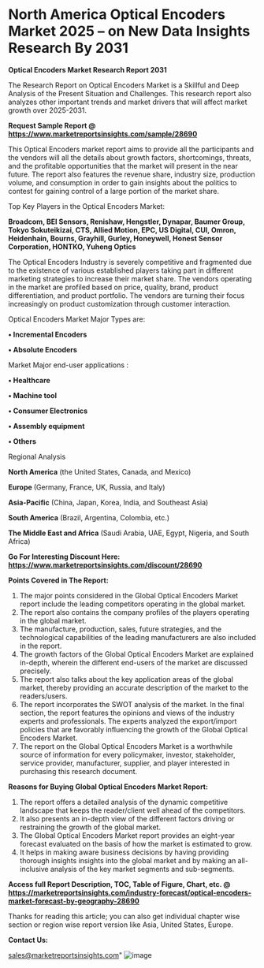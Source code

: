 # North America Optical Encoders Market 2025 – on New Data Insights Research By 2031

<strong>Optical Encoders Market Research Report 2031</strong>

The Research Report on Optical Encoders Market is a Skillful and Deep Analysis of the Present Situation and Challenges. This research report also analyzes other important trends and market drivers that will affect market growth over 2025-2031.

<strong>Request Sample Report @ <a href=https://www.marketreportsinsights.com/sample/28690>https://www.marketreportsinsights.com/sample/28690</a></strong>

This Optical Encoders market report aims to provide all the participants and the vendors will all the details about growth factors, shortcomings, threats, and the profitable opportunities that the market will present in the near future. The report also features the revenue share, industry size, production volume, and consumption in order to gain insights about the politics to contest for gaining control of a large portion of the market share.

Top Key Players in the Optical Encoders Market:

<strong>Broadcom, BEI Sensors, Renishaw, Hengstler, Dynapar, Baumer Group, Tokyo Sokuteikizai, CTS, Allied Motion, EPC, US Digital, CUI, Omron, Heidenhain, Bourns, Grayhill, Gurley, Honeywell, Honest Sensor Corporation, HONTKO, Yuheng Optics</strong>

The Optical Encoders Industry is severely competitive and fragmented due to the existence of various established players taking part in different marketing strategies to increase their market share. The vendors operating in the market are profiled based on price, quality, brand, product differentiation, and product portfolio. The vendors are turning their focus increasingly on product customization through customer interaction.

Optical Encoders Market Major Types are:

<strong>• Incremental Encoders

• Absolute Encoders</strong>

Market Major end-user applications :

<strong>• Healthcare

• Machine tool

• Consumer Electronics

• Assembly equipment

• Others</strong>

Regional Analysis

</u><strong><b>North America</b></strong> (the United States, Canada, and Mexico)

<strong><b>Europe </b></strong>(Germany, France, UK, Russia, and Italy)

<strong><b>Asia-Pacific</b></strong> (China, Japan, Korea, India, and Southeast Asia)

<strong><b>South America</b></strong> (Brazil, Argentina, Colombia, etc.)

<strong><b>The Middle East and Africa</b></strong> (Saudi Arabia, UAE, Egypt, Nigeria, and South Africa)

<strong>Go For Interesting Discount Here: <a href=https://www.marketreportsinsights.com/discount/28690>https://www.marketreportsinsights.com/discount/28690</a></strong>

<strong>Points Covered in The Report:</strong>
<ol>
  <li>The major points considered in the Global Optical Encoders Market report include the leading competitors operating in the global market.</li>
  <li>The report also contains the company profiles of the players operating in the global market.</li>
  <li>The manufacture, production, sales, future strategies, and the technological capabilities of the leading manufacturers are also included in the report.</li>
  <li>The growth factors of the Global Optical Encoders Market are explained in-depth, wherein the different end-users of the market are discussed precisely.</li>
  <li>The report also talks about the key application areas of the global market, thereby providing an accurate description of the market to the readers/users.</li>
  <li>The report incorporates the SWOT analysis of the market. In the final section, the report features the opinions and views of the industry experts and professionals. The experts analyzed the export/import policies that are favorably influencing the growth of the Global Optical Encoders Market.</li>
  <li>The report on the Global Optical Encoders Market is a worthwhile source of information for every policymaker, investor, stakeholder, service provider, manufacturer, supplier, and player interested in purchasing this research document.</li>
</ol>
<strong>Reasons for Buying Global Optical Encoders Market Report:</strong>

<ol>
  <li>The report offers a detailed analysis of the dynamic competitive landscape that keeps the reader/client well ahead of the competitors.</li>
  <li>It also presents an in-depth view of the different factors driving or restraining the growth of the global market.</li>
  <li>The Global Optical Encoders Market report provides an eight-year forecast evaluated on the basis of how the market is estimated to grow.</li>
  <li>It helps in making aware business decisions by having providing thorough insights insights into the global market and by making an all-inclusive analysis of the key market segments and sub-segments.</li>
</ol>
<strong>Access full Report Description, TOC, Table of Figure, Chart, etc. @ <a href=https://marketreportsinsights.com/industry-forecast/optical-encoders-market-forecast-by-geography-28690>https://marketreportsinsights.com/industry-forecast/optical-encoders-market-forecast-by-geography-28690</a></strong>


Thanks for reading this article; you can also get individual chapter wise section or region wise report version like Asia, United States, Europe.

<strong>Contact Us:</strong>

sales@marketreportsinsights.com"
![image](https://github.com/user-attachments/assets/88147f60-c302-4e59-81ab-78be4971064b)
